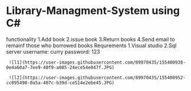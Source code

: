 # Library-Managment-System using C#
  functionality
     1.Add book
     2.issue book
     3.Return books
     4.Send email to remainf those who borrowed books
  Requrements
      1.Visual studio 
      2.Sql server
  username: curry
  password: 123
  
  
  
     ![l1](https://user-images.githubusercontent.com/89970435/155400938-0e4a60a7-7ee9-48f9-a085-24ece54e047f.JPG)
     
     ![l2](https://user-images.githubusercontent.com/89970435/155400952-cc095490-0a5a-407c-b39d-ce514e2ebe45.JPG)
